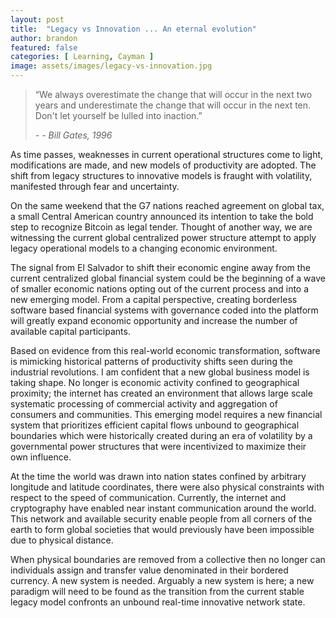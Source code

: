 ```yaml
---
layout: post
title:  "Legacy vs Innovation ... An eternal evolution"
author: brandon
featured: false
categories: [ Learning, Cayman ]
image: assets/images/legacy-vs-innovation.jpg
---
```

> “We always overestimate the change that will occur in the next two years and underestimate the change that will occur in the next ten. Don't let yourself be lulled into inaction.”
>
> <cite>- -	Bill Gates, 1996</cite>

As time passes, weaknesses in current operational structures come to light, modifications are made, and new models of productivity are adopted. The shift from legacy structures to innovative models is fraught with volatility, manifested through fear and uncertainty. 

On the same weekend that the G7 nations reached agreement on global tax, a small Central American country announced its intention to take the bold step to recognize Bitcoin as legal tender. Thought of another way, we are witnessing the current global centralized power structure attempt to apply legacy operational models to a changing economic environment. 

The signal from El Salvador to shift their economic engine away from the current centralized global financial system could be the beginning of a wave of smaller economic nations opting out of the current process and into a new emerging model. From a capital perspective, creating borderless software based financial systems with governance coded into the platform will greatly expand economic opportunity and increase the number of available capital participants.

Based on evidence from this real-world economic transformation, software is mimicking historical patterns of productivity shifts seen during the industrial revolutions.  I am confident that a new global business model is taking shape. No longer is economic activity confined to geographical proximity; the internet has created an environment that allows large scale systematic processing of commercial activity and aggregation of consumers and communities.  This emerging model requires a new financial system that prioritizes efficient capital flows unbound to geographical boundaries which were historically created during an era of volatility by a governmental power structures that were incentivized to maximize their own influence. 

At the time the world was drawn into nation states confined by arbitrary longitude and latitude coordinates, there were also physical constraints with respect to the speed of communication. Currently, the internet and cryptography have enabled near instant communication around the world. This network and available security enable people from all corners of the earth to form global societies that would previously have been impossible due to physical distance. 

When physical boundaries are removed from a collective then no longer can individuals assign and transfer value denominated in their bordered currency. A new system is needed. Arguably a new system is here; a new paradigm will need to be found as the transition from the current stable legacy model confronts an unbound real-time innovative network state. 

